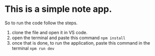 # This is a simple note app.

So to run the code follow the steps.
1. clone the file and open it in VS code.
2. open the terminal and paste this command ```npm install```
3. once that is done, to run the application, paste this command in the terminal ```npm run dev```
